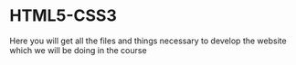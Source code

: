 # HTML5-CSS3
Here you will get all the files and things necessary to develop the website which we will be doing in the course
